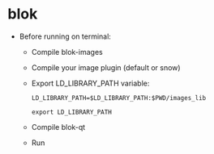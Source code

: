 # blok

- Before running on terminal:

    - Compile blok-images

    - Compile your image plugin (default or snow)

    - Export LD_LIBRARY_PATH variable:

        `LD_LIBRARY_PATH=$LD_LIBRARY_PATH:$PWD/images_lib`

        `export LD_LIBRARY_PATH`

    - Compile blok-qt

    - Run
